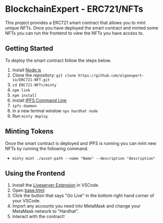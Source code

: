 # BlockchainExpert - ERC721/NFTs

This project provides a ERC721 smart contract that allows you to mint unique NFTs. Once you have deployed the smart contract and minted some NFTs you can run the frontend to view the NFTs you have access to.

## Getting Started

To deploy the smart contract follow the steps below.

1. Install [Node.js](https://nodejs.org/en/download/)
2. Clone the repository: `git clone https://github.com/algoexpert-io/ERC721-NFT.git`
3. `cd ERC721-NFT</minty`
4. `npm link`
5. `npm install`
6. Install [IPFS Command Line](https://docs.ipfs.tech/install/command-line/#official-distributions)
7. `ipfs daemon`
8. In a new terimal window `npx hardhat node`
9. Run `minty deploy`

## Minting Tokens

Once the smart contract is deployed and IPFS is running you can mint new NFTs by running the following command.

- `minty mint ./asset-path --name "Name" --description "description"`

## Using the Frontend

1. Install the [Liveserver Extension](https://marketplace.visualstudio.com/items?itemName=ritwickdey.LiveServer) in VSCode.
2. Open [base.html](frontend/base.html)
3. Click the button that says "Go Live" in the bottom right hand corner of your VSCode.
4. Import any accounts you need into MetaMask and change your MetaMask network to "Hardhat".
5. Interact with the contract!
